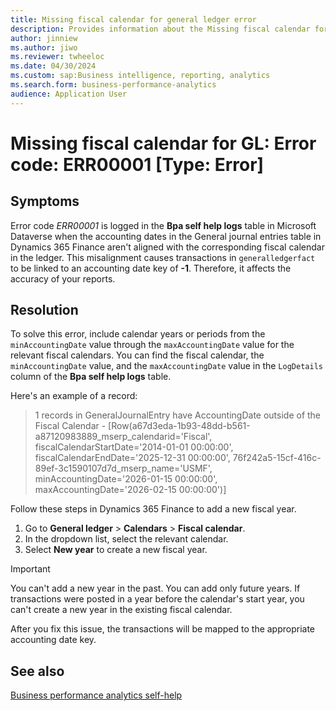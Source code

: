 ```yaml
---
title: Missing fiscal calendar for general ledger error
description: Provides information about the Missing fiscal calendar for general ledger error (error code ERR00001) in Business performance analytics in Microsoft Dynamics 365 Finance.
author: jinniew
ms.author: jiwo
ms.reviewer: twheeloc 
ms.date: 04/30/2024
ms.custom: sap:Business intelligence, reporting, analytics
ms.search.form: business-performance-analytics
audience: Application User
---
```

# Missing fiscal calendar for GL: Error code: ERR00001 [Type: Error]

## Symptoms

Error code *ERR00001* is logged in the **Bpa self help logs** table in Microsoft Dataverse when the accounting dates in the General journal entries table in Dynamics 365 Finance aren't aligned with the corresponding fiscal calendar in the ledger. This misalignment causes transactions in `generalledgerfact` to be linked to an accounting date key of **-1**. Therefore, it affects the accuracy of your reports.

## Resolution

To solve this error, include calendar years or periods from the `minAccountingDate` value through the `maxAccountingDate` value for the relevant fiscal calendars. You can find the fiscal calendar, the `minAccountingDate` value, and the `maxAccountingDate` value in the `LogDetails` column of the **Bpa self help logs** table.

Here's an example of a record:

> 1 records in GeneralJournalEntry have AccountingDate outside of the Fiscal Calendar - [Row(a67d3eda-1b93-48dd-b561-a87120983889_mserp_calendarid='Fiscal', fiscalCalendarStartDate='2014-01-01 00:00:00', fiscalCalendarEndDate='2025-12-31 00:00:00', 76f242a5-15cf-416c-89ef-3c1590107d7d_mserp_name='USMF', minAccountingDate='2026-01-15 00:00:00', maxAccountingDate='2026-02-15 00:00:00')]

Follow these steps in Dynamics 365 Finance to add a new fiscal year.

1. Go to **General ledger** > **Calendars** > **Fiscal calendar**.
2. In the dropdown list, select the relevant calendar.
3. Select **New year** to create a new fiscal year.

> [!IMPORTANT]
> You can't add a new year in the past. You can add only future years. If transactions were posted in a year before the calendar's start year, you can't create a new year in the existing fiscal calendar.

After you fix this issue, the transactions will be mapped to the appropriate accounting date key.

## See also

[Business performance analytics self-help](business-performance-analytics-self-help-overview.md)
